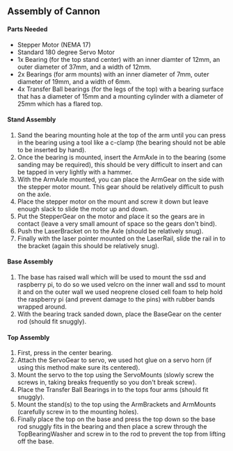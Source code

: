 ## Assembly of Cannon
#### Parts Needed
- Stepper Motor (NEMA 17)
- Standard 180 degree Servo Motor
- 1x Bearing (for the top stand center) with an inner diamter of 12mm, an outer diameter of 37mm, and a width of 12mm.
- 2x Bearings (for arm mounts) with an inner diameter of 7mm, outer diameter of 19mm, and a width of 6mm.
- 4x Transfer Ball bearings (for the legs of the top) with a bearing surface that has a diameter of 15mm and a mounting cylinder with a diameter of 25mm which has a flared top.

#### Stand Assembly
1. Sand the bearing mounting hole at the top of the arm until you can press in the bearing using a tool like a c-clamp (the bearing should not be able to be inserted by hand).
2. Once the bearing is mounted, insert the ArmAxle in to the bearing (some sanding may be required), this should be very difficult to insert and can be tapped in very lightly with a hammer.
3. With the ArmAxle mounted, you can place the ArmGear on the side with the stepper motor mount. This gear should be relatively difficult to push on the axle.
4. Place the stepper motor on the mount and screw it down but leave enough slack to slide the motor up and down.
5. Put the StepperGear on the motor and place it so the gears are in contact (leave a very small amount of space so the gears don't bind).
6. Push the LaserBracket on to the Axle (should be relatively snug).
7. Finally with the laser pointer mounted on the LaserRail, slide the rail in to the bracket (again this should be relatively snug).

#### Base Assembly
1. The base has raised wall which will be used to mount the ssd and raspberry pi, to do so we used velcro on the inner wall and ssd to mount it and on the outer wall we used neoprene closed cell foam to help hold the raspberry pi (and prevent damage to the pins) with rubber bands wrapped around.
2. With the bearing track sanded down, place the BaseGear on the center rod (should fit snuggly).

#### Top Assembly
1. First, press in the center bearing.
2. Attach the ServoGear to servo, we used hot glue on a servo horn (if using this method make sure its centered).
3. Mount the servo to the top using the ServoMounts (slowly screw the screws in, taking breaks frequently so you don't break screw).
4. Place the Transfer Ball Bearings in to the tops four arms (should fit snuggly).
5. Mount the stand(s) to the top using the ArmBrackets and ArmMounts (carefully screw in to the mounting holes).
6. Finally place the top on the base and press the top down so the base rod snuggly fits in the bearing and then place a screw through the TopBearingWasher and screw in to the rod to prevent the top from lifting off the base.
